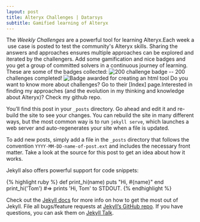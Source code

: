 ```yaml
---
layout: post
title: Alteryx Challenges | Datarsys
subtitle: Gamified learning of Alteryx
---
```

The *Weekly Challenges* are a powerful tool for learning Alteryx.Each week a use case is posted to test the community's Alteryx skills. Sharing the answers and approaches ensures multiple approaches can be explored and iterated by the challengers. Add some gamification and nice badges and you get a group of committed solvers in a continuous journey of learning.
These are some of the badges collected:
![200 challenge badge](https://community.alteryx.com/html/badge_icons/wc_200_camp4deathzone.png#thumbnail "Challenge - Camp 4") -- 200 challenges completed!  ![Badge awarded for creating an html tool](https://pvsmt99345.i.lithium.com/html/badge_icons/html%20contest%20badge.png#thumbnail "HTML Develoer")
Do you want to know more about challenges? Go to their [Index] page.Interested in finding my approaches (and the evolution in my thinking and knowledge about Alteryx)? Check my github repo.


You’ll find this post in your `_posts` directory. Go ahead and edit it and re-build the site to see your changes. You can rebuild the site in many different ways, but the most common way is to run `jekyll serve`, which launches a web server and auto-regenerates your site when a file is updated.

To add new posts, simply add a file in the `_posts` directory that follows the convention `YYYY-MM-DD-name-of-post.ext` and includes the necessary front matter. Take a look at the source for this post to get an idea about how it works.

Jekyll also offers powerful support for code snippets:

{% highlight ruby %}
def print_hi(name)
  puts "Hi, #{name}"
end
print_hi('Tom')
#=> prints 'Hi, Tom' to STDOUT.
{% endhighlight %}

Check out the [Jekyll docs][jekyll-docs] for more info on how to get the most out of Jekyll. File all bugs/feature requests at [Jekyll’s GitHub repo][jekyll-gh]. If you have questions, you can ask them on [Jekyll Talk][jekyll-talk].

[jekyll-docs]: http://jekyllrb.com/docs/home
[jekyll-gh]:   https://github.com/jekyll/jekyll
[jekyll-talk]: https://talk.jekyllrb.com/
